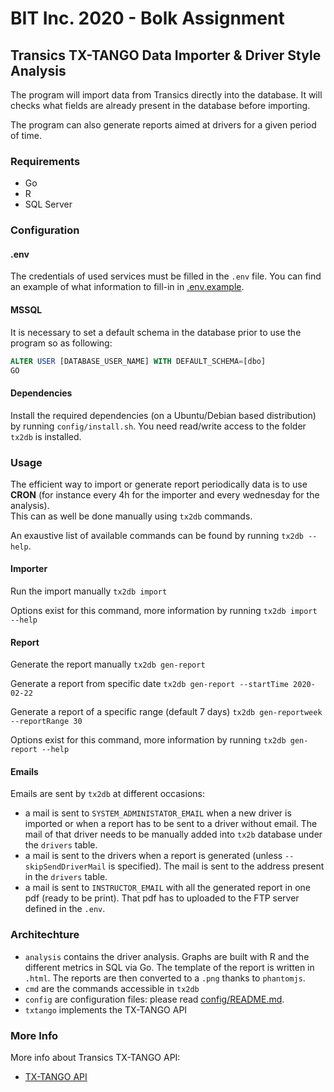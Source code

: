 # BIT Inc. 2020 - Bolk Assignment

## Transics TX-TANGO Data Importer & Driver Style Analysis

The program will import data from Transics directly into the database.
It will checks what fields are already present in the database before importing.

The program can also generate reports aimed at drivers for a given period of time.

### Requirements

* Go
* R
* SQL Server

### Configuration

#### .env

The credentials of used services must be filled in the `.env` file. You can find an example of what information to fill-in in [.env.example](.env.example).

#### MSSQL

It is necessary to set a default schema in the database prior to use the program so as following:

```sql
ALTER USER [DATABASE_USER_NAME] WITH DEFAULT_SCHEMA=[dbo]
GO

```

#### Dependencies

Install the required dependencies (on a Ubuntu/Debian based distribution) by running `config/install.sh`.
You need read/write access to the folder `tx2db` is installed.

### Usage

The efficient way to import or generate report periodically data is to use **CRON** (for instance every 4h for the importer and every wednesday for the analysis).  
This can as well be done manually using `tx2db` commands.

An exaustive list of available commands can be found by running `tx2db --help`.

#### Importer

Run the import manually
```tx2db import```

Options exist for this command, more information by running `tx2db import --help`

#### Report

Generate the report manually
```tx2db gen-report```

Generate a report from specific date
```tx2db gen-report --startTime 2020-02-22```

Generate a report of a specific range (default 7 days)
```tx2db gen-reportweek --reportRange 30```

Options exist for this command, more information by running `tx2db gen-report --help`

#### Emails

Emails are sent by `tx2db` at different occasions:

- a mail is sent to `SYSTEM_ADMINISTATOR_EMAIL` when a new driver is imported or when a report has to be sent to a driver without email. The mail of that driver needs to be manually added into `tx2b` database under the `drivers` table.
- a mail is sent to the drivers when a report is generated (unless `--skipSendDriverMail` is specified). The mail is sent to the address present in the `drivers` table.
- a mail is sent to `INSTRUCTOR_EMAIL` with all the generated report in one pdf (ready to be print). That pdf has to uploaded to the FTP server defined in the `.env`.

### Architechture

* ```analysis``` contains the driver analysis. Graphs are built with R and the different metrics in SQL via Go. The template of the report is written in `.html`. The reports are then converted to a `.png` thanks to `phantomjs`.
* ```cmd``` are the commands accessible in `tx2db`
* ```config```  are configuration files: please read [config/README.md](config/README.md).
* ```txtango``` implements the TX-TANGO API

### More Info

More info about Transics TX-TANGO API:
* [TX-TANGO API](http://integratorsprod.transics.com/OperationOverview.aspx)
